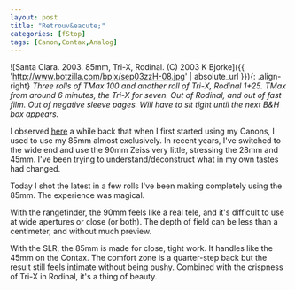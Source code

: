 ```yaml
---
layout: post
title: "Retrouv&eacute;"
categories: [fStop]
tags: [Canon,Contax,Analog]
---
```



![Santa Clara. 2003. 85mm, Tri-X, Rodinal. (C) 2003 K Bjorke]({{ 'http://www.botzilla.com/bpix/sep03zzH-08.jpg' | absolute_url }}){: .align-right}
<i>Three rolls of TMax 100 and another roll of Tri-X, Rodinal 1+25. TMax from around 6 minutes, the Tri-X for seven. Out of Rodinal, and out of fast film. Out of negative sleeve pages. Will have to sit tight until the next B&amp;H box appears.</i>

I observed <a href="{{ site.baseurl }}{% post_url 2003-05-13-Crystallizing-Method %}">here</a> a while back that when I first started using my Canons, I used to use my 85mm almost exclusively. In recent years, I've switched to the wide end and use the 90mm Zeiss very little, stressing the 28mm and 45mm. I've been trying to understand/deconstruct what in my own tastes had changed.

Today I shot the latest in a few rolls I've been making completely using the 85mm. The experience was magical.

With the rangefinder, the 90mm feels like a real tele, and it's difficult to use at wide apertures or close (or both). The depth of field can be less than a centimeter, and without much preview.

With the SLR, the 85mm is made for close, tight work. It handles like the 45mm on the Contax. The comfort zone is a quarter-step back but the result still feels intimate without being pushy. Combined with the crispness of Tri-X in Rodinal, it's a thing of beauty.
